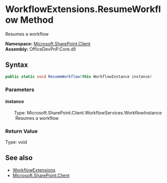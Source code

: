 # WorkflowExtensions.ResumeWorkflow Method  
 Resumes a workflow   

**Namespace:** [Microsoft.SharePoint.Client](Microsoft.SharePoint.Client.md)  
**Assembly:** OfficeDevPnP.Core.dll  
## Syntax
```C#
public static void ResumeWorkflow(this WorkflowInstance instance)
```
### Parameters
#### instance  
&emsp;&emsp;Type: Microsoft.SharePoint.Client.WorkflowServices.WorkflowInstance  
&emsp;&emsp; Resumes a workflow   

  

### Return Value
Type: void  

## See also
- [WorkflowExtensions](Microsoft.SharePoint.Client.WorkflowExtensions.md) 
- [Microsoft.SharePoint.Client](Microsoft.SharePoint.Client.md) 
